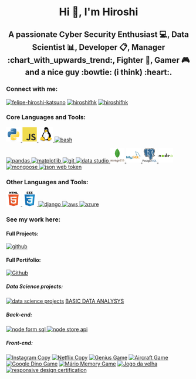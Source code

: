 <h1 align="center">Hi 👋, I'm Hiroshi</h1>
<h2 align="center">A passionate Cyber Security Enthusiast 💻, Data Scientist 📊, Developer 📋, Manager :chart_with_upwards_trend:, Fighter 👊, Gamer 🎮 and a nice guy :bowtie: (i think) :heart:.</h3>

<h3 align="left">Connect with me:</h3>
<p align="left">
<a href="https://linkedin.com/in/felipe-hiroshi-katsuno" target="blank"><img align="center" src="https://www.vectorlogo.zone/logos/linkedin/linkedin-icon.svg" alt="felipe-hiroshi-katsuno" height="30" width="40" /></a>
<a href="https://fb.com/hiroshifhk" target="blank"><img align="center" src="https://www.vectorlogo.zone/logos/facebook/facebook-official.svg" alt="hiroshifhk" height="30" width="40" /></a>
<a href="https://instagram.com/hiroshifhk" target="blank"><img align="center" src="https://www.vectorlogo.zone/logos/instagram/instagram-icon.svg" alt="hiroshifhk" height="30" width="40" /></a>
</p>

<h3 align="left">Core Languages and Tools:</h3>
<p align="left">
	<a href="https://www.python.org" target="_blank"> <img src="https://raw.githubusercontent.com/devicons/devicon/master/icons/python/python-original.svg" alt="python" width="40" height="40"/> </a>
	<a href="https://developer.mozilla.org/en-US/docs/Web/JavaScript" target="_blank"> <img src="https://raw.githubusercontent.com/devicons/devicon/master/icons/javascript/javascript-original.svg" alt="javascript" width="40" height="40"/> </a>
	<a href="https://www.linux.org/" target="_blank"> <img src="https://raw.githubusercontent.com/devicons/devicon/master/icons/linux/linux-original.svg" alt="linux" width="40" height="40"/> </a>
	<a href="https://www.gnu.org/software/bash/" target="_blank"> <img src="https://www.vectorlogo.zone/logos/gnu_bash/gnu_bash-icon.svg" alt="bash" width="40" height="40"/> </a>
</p>
<p>
	<a href="https://pandas.pydata.org/" target="_blank"> <img src="https://pandas.pydata.org/static/img/pandas_mark.svg" alt="pandas" width="40" height="40"/> </a>
	<a href="https://matplotlib.org/" target="_blank"> <img src="https://matplotlib.org/_static/favicon.ico" alt="matplotlib" width="40" height="40"/> </a>
	<a href="https://developers.google.com/datastudio" target="_blank"> <img src="https://www.gstatic.com/analytics-suite/header/suite/v2/ic_data_studio.svg" alt="git" width="40" height="40"/> </a>
	<a href="https://git-scm.com/" target="_blank"> <img src="https://www.vectorlogo.zone/logos/git-scm/git-scm-icon.svg" alt="data studio" width="40" height="40"/> </a>
	<a href="https://www.mongodb.com/" target="_blank"> <img src="https://raw.githubusercontent.com/devicons/devicon/master/icons/mongodb/mongodb-original-wordmark.svg" alt="mongodb" width="40" height="40"/> </a>
	<a href="https://www.mysql.com/" target="_blank"> <img src="https://raw.githubusercontent.com/devicons/devicon/master/icons/mysql/mysql-original-wordmark.svg" alt="mysql" width="40" height="40"/> </a>
	<a href="https://www.postgresql.org" target="_blank"> <img src="https://raw.githubusercontent.com/devicons/devicon/master/icons/postgresql/postgresql-original-wordmark.svg" alt="postgresql" width="40" height="40"/> </a>
	<a href="https://nodejs.org/en/" target="_blank"> <img src="https://raw.githubusercontent.com/devicons/devicon/master/icons/nodejs/nodejs-original-wordmark.svg" alt="nodejs" width="40" height="40"/> </a>
	<a href="https://mongoosejs.com/" target="_blank"> <img src="https://mongoosejs.com/docs/images/mongoose5_62x30_transparent.png" alt="mongoose" width="40" height="40"/> </a>
	<a href="https://jwt.io/" target="_blank"> <img src="https://cdn.worldvectorlogo.com/logos/jwtio-json-web-token.svg" alt="json web token" width="50" height="40"/> </a>
</p>
<h3 align="left">Other Languages and Tools:</h3>
<p align="left">
	
</p>
<p>
	<a href="https://www.w3.org/html/" target="_blank"> <img src="https://raw.githubusercontent.com/devicons/devicon/master/icons/html5/html5-original-wordmark.svg" alt="html5" width="40" height="40"/> </a>
	<a href="https://www.w3schools.com/css/" target="_blank"> <img src="https://raw.githubusercontent.com/devicons/devicon/master/icons/css3/css3-original-wordmark.svg" alt="css3" width="40" height="40"/> </a>
	<a href="https://www.djangoproject.com/" target="_blank"> <img src="https://static.djangoproject.com/img/logos/django-logo-positive.svg" alt="django" width="40" height="40"/> </a>
	<a href="https://aws.amazon.com" target="_blank"> <img src="https://www.vectorlogo.zone/logos/amazon_aws/amazon_aws-icon.svg" alt="aws" width="40" height="40"/> </a>
	<a href="https://azure.microsoft.com" target="_blank"> <img src="https://www.vectorlogo.zone/logos/microsoft_azure/microsoft_azure-ar21.svg" alt="azure" width="60" height="40"/> </a>		
</p>

<h3 align="left">See my work here:</h3>
<h4 align="left">Full Projects:</h4>
<p>
	<a href="https://github.com/HiroshiFK/projects" target="_blank"> <img src="https://www.vectorlogo.zone/logos/github/github-icon.svg" alt="github" width="40" height"30"/></a>
</p>
<h4 align="left">Full Portifolio:</h4>
<p>
	<a href="https://github.com/HiroshiFK/portifolio" target="_blank"> <img src="https://www.vectorlogo.zone/logos/github/github-tile.svg" alt="Github" width="40" height"30"/></a>
</p>
<h5 align="left">Data Science projects:</h5>
<p>
	<a href="https://github.com/HiroshiFK/portfolio/tree/main/Python%20e%20Data%20Science/" target="_blank"> <img src="https://user-images.githubusercontent.com/75752123/179220535-502906fc-34ce-4b5e-9143-1a03e89ce81f.png" alt="data science projects" width="100" height="100"/></a>
	<a href="https://github.com/HiroshiFK/portfolio/tree/main/Python%20e%20Data%20Science/Desafios%20Digital%20Innovation%20One" target="_blank">BASIC DATA ANALYSYS</a>
</p>

<h5 align="left">Back-end:</h5>
<p>
	<a href="https://github.com/HiroshiFK/portfolio/tree/main/Nodejs/node-form-sql" target="_blank"><img src="https://user-images.githubusercontent.com/75752123/120898353-e2110d00-c600-11eb-8ad2-4f93fc140a63.jpg" alt="node form sql" width="130" height="100"/> </a>
	<a href="https://github.com/HiroshiFK/portfolio/tree/main/Nodejs/node-store-api" target="_blank"><img src="https://user-images.githubusercontent.com/75752123/119691840-48d44080-be21-11eb-99f7-89837d5bb261.jpg" alt="node store api" width="130" height="100"/> </a>
</p>

<h5 align="left">Front-end:</h5>
<p>
	<a href="https://github.com/HiroshiFK/portifolio/tree/main/HTML%20e%20CSS/Desafios%20Digital%20innovation%20One/Recriando%20a%20p%C3%A1gina%20inicial%20do%20Instagram" target="_blank"> <img src="https://user-images.githubusercontent.com/75752123/115879459-100b0b00-a420-11eb-92a7-9e37a6d8ca2b.jpg" alt="Instagram Copy" width="160" height="80"/></a>
	<a href="https://github.com/HiroshiFK/portifolio/tree/main/HTML%20e%20CSS/Desafios%20Digital%20innovation%20One/Recriando%20a%20interface%20do%20Netflix" target="_blank"> <img src="https://user-images.githubusercontent.com/75752123/115881384-100c0a80-a422-11eb-8573-caaae50b3962.jpg" alt="Netflix Copy" width="160" height="80"/></a>
	<a href="https://github.com/HiroshiFK/portifolio/tree/main/HTML%20CSS%20e%20JS/Desafios%20Digital%20innovation%20One/Jogo%20de%20mem%C3%B3ria%20estilo%20Genius" target="_blank"> <img src="https://user-images.githubusercontent.com/75752123/115877378-c02b4480-a41d-11eb-8e64-ec9a34f246b5.jpg" alt="Genius Game" width="160" height="80"/></a>
	<a href="https://github.com/HiroshiFK/portifolio/tree/main/HTML%20CSS%20e%20JS/Desafios%20Digital%20innovation%20One/Jogo%20de%20Naves" target="_blank"> <img src="https://user-images.githubusercontent.com/75752123/115877898-52cbe380-a41e-11eb-8fb8-3b7412dc44a6.jpg" alt="Aircraft Game"
width="160" height="80"/></a>
	<a href="https://github.com/HiroshiFK/portifolio/tree/main/HTML%20CSS%20e%20JS/Desafios%20Digital%20innovation%20One/Jogo%20do%20dinossauro" target="_blank"> <img src="https://user-images.githubusercontent.com/75752123/117145110-2488c500-ad89-11eb-8dea-a997f6b37556.jpg" alt="Google Dino Game" width="160" height="80"/></a>
	<a href="https://github.com/HiroshiFK/portifolio/tree/main/HTML%20CSS%20e%20JS/Desafios%20Digital%20innovation%20One/Jogo%20da%20mem%C3%B3ria" target="_blank"> <img src="https://user-images.githubusercontent.com/75752123/117145664-c4465300-ad89-11eb-995d-a6c6bf27193a.jpg" alt="Mário Memory Game" width="160" height="80"/></a>
	<a href="https://github.com/HiroshiFK/portifolio/tree/main/HTML%20CSS%20e%20JS/Desafios%20Digital%20innovation%20One/Jogo%20da%20velha" target="_blank"> <img src="https://user-images.githubusercontent.com/75752123/117442934-c9cca600-af0d-11eb-8c7e-614def58b047.jpg" alt="Jogo da velha" width="70" height"70"/></a>
	<a href="https://github.com/HiroshiFK/portfolio/tree/main/HTML%20e%20CSS/Responsive%20Web%20Design%20Certification" target="_blank"> <img src="https://user-images.githubusercontent.com/75752123/117860830-1fcf7f80-b267-11eb-82f4-89bdd5522678.jpg" alt="responsive design certification" width="110" height="110"/> </a>
</p>
